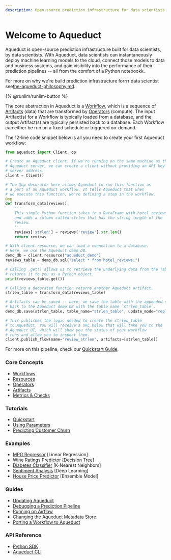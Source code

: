 ```yaml
---
description: Open-source prediction infrastructure for data scientists
---
```


# Welcome to Aqueduct

Aqueduct is open-source prediction infrastructure built for data scientists, by data scientists. With Aqueduct, data scientists can instantaneously deploy machine learning models to the cloud, connect those models to data and business systems, and gain visibility into the performance of their prediction pipelines -- all from the comfort of a Python notebookk.

For more on why we're build prediction infrastructure forrrr data scientist see[the-aqueduct-philosophy.md](the-aqueduct-philosophy.md "mention").

{% @runllm/runllm-button %}

The core abstraction in Aqueduct is a [Workflow](workflows/), which is a sequence of [Artifacts](artifacts.md) (data) that are transformed by [Operators](operators.md) (compute). The input Artifact(s) for a Workflow is typically loaded from a database, and the output Artifact(s) are typically persisted back to a database. Each Workflow can either be run on a fixed schedule or triggered on-demand.

The 12-line code snippet below is all you need to create your first Aqueduct workflow:

```python
from aqueduct import Client, op

# Create an Aqueduct client. If we're running on the same machine as the 
# Aqueduct server, we can create a client without providing an API key or a
# server address.
client = Client()

# The @op decorator here allows Aqueduct to run this function as 
# a part of an Aqueduct workflow. It tells Aqueduct that when 
# we execute this function, we're defining a step in the workflow.
@op
def transform_data(reviews):
    '''
    This simple Python function takes in a DataFrame with hotel reviews
    and adds a column called strlen that has the string length of the
    review.    
    '''
    reviews['strlen'] = reviews['review'].str.len()
    return reviews

# With client.resource, we can load a connection to a database.
# Here, we use the Aqueduct demo DB.
demo_db = client.resource("aqueduct_demo")
reviews_table = demo_db.sql("select * from hotel_reviews;")

# Calling .get() allows us to retrieve the underlying data from the TableArtifact and
# returns it to you as a Python object.
print(reviews_table.get())

# Calling a decorated function returns another Aqueduct artifact.
strlen_table = transform_data(reviews_table)

# Artifacts can be saved -- here, we save the table with the appended strlen
# back to the Aqueduct demo DB with the table name `strlen_table`.
demo_db.save(strlen_table, table_name="strlen_table", update_mode="replace")

# This publishes the logic needed to create the strlen_table
# to Aqueduct. You will receive a URL below that will take you to the
# Aqueduct UI, which will show you the status of your workflow
# runs and allow you to inspect them.
client.publish_flow(name="review_strlen", artifacts=[strlen_table])
```

For more on this pipeline, check our [Quickstart Guide](quickstart-guide.md).

### Core Concepts

* [Workflows](workflows/)
* [Resources](resources/)
* [Operators](operators.md)
* [Artifacts](artifacts.md)
* [Metrics & Checks](metrics-and-checks.md)

### Tutorials

* [Quickstart](example-workflows/quickstart-tutorial.md)
* [Using Parameters](example-workflows/parameters-tutorial.md)
* [Predicting Customer Churn](example-workflows/customer-churn-predictor.md)

### Examples

* [MPG Regressor](example-workflows/mpg-regressor.md) \[Linear Regression]
* [Wine Ratings Predictor](example-workflows/wine-ratings-predictor.md) \[Decision Tree]
* [Diabetes Classifier](example-workflows/diabetes-classifier.md) \[K-Nearest Neighbors]
* [Sentiment Analysis](example-workflows/sentiment-analysis.md) \[Deep Learning]
* [House Price Predictor](example-workflows/house-price-prediction.md) \[Ensemble Model]

### Guides

* [Updating Aqueduct](installation-and-configuration/updating-aqueduct.md)
* [Debugging a Prediction Pipeline](guides/debugging-a-failed-workflow.md)
* [Running on Airflow](broken-reference/)
* [Changing the Aqueduct Metadata Store](broken-reference/)
* [Porting a Workflow to Aqueduct](guides/porting-a-workflow-to-aqueduct.md)

### API Reference

* [Python SDK](api-reference/sdk-reference/)
* [Aqueduct CLI](api-reference/aqueduct-cli.md)
